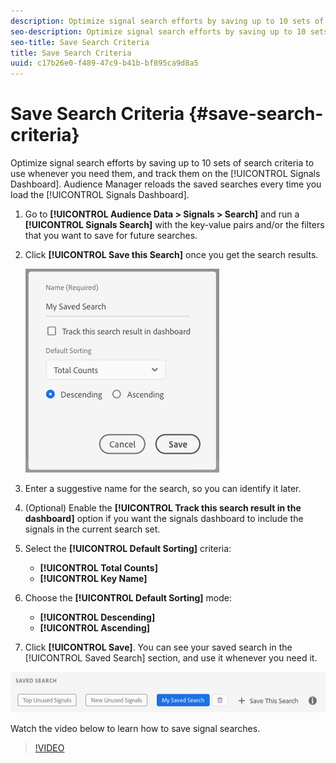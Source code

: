 ```yaml
---
description: Optimize signal search efforts by saving up to 10 sets of search criteria to use whenever you need them, and track them on the Dashboard. Audience Manager reloads the saved searches every time you load the Dashboard.
seo-description: Optimize signal search efforts by saving up to 10 sets of search criteria to use whenever you need them, and track them on the Dashboard. Audience Manager reloads the saved searches every time you load the Dashboard.
seo-title: Save Search Criteria
title: Save Search Criteria
uuid: c17b26e0-f489-47c9-b41b-bf895ca9d8a5
---
```


# Save Search Criteria {#save-search-criteria}

Optimize signal search efforts by saving up to 10 sets of search criteria to use whenever you need them, and track them on the [!UICONTROL Signals Dashboard]. Audience Manager reloads the saved searches every time you load the [!UICONTROL Signals Dashboard].

1. Go to **[!UICONTROL Audience Data > Signals > Search]** and run a **[!UICONTROL Signals Search]** with the key-value pairs and/or the filters that you want to save for future searches.
1. Click **[!UICONTROL Save this Search]** once you get the search results.

   ![Step Result](assets/save-search-criteria.png)
1. Enter a suggestive name for the search, so you can identify it later.
1. (Optional) Enable the **[!UICONTROL Track this search result in the dashboard]** option if you want the signals dashboard to include the signals in the current search set.
1. Select the **[!UICONTROL Default Sorting]** criteria:
    * **[!UICONTROL Total Counts]**
    * **[!UICONTROL Key Name]**
1. Choose the **[!UICONTROL Default Sorting]** mode:
    * **[!UICONTROL Descending]**
    * **[!UICONTROL Ascending]**
1. Click **[!UICONTROL Save]**. You can see your saved search in the [!UICONTROL Saved Search] section, and use it whenever you need it.

  ![saved search](assets/saved-search.png)

Watch the video below to learn how to save signal searches.

>[!VIDEO](https://video.tv.adobe.com/v/25147/)
